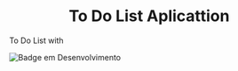 <h1 align="center"> To Do List Aplicattion </h1>

To Do List with

![Badge em Desenvolvimento](http://img.shields.io/static/v1?label=STATUS&message=%20DEVELOPMENT&color=GREEN&style=for-the-badge)
